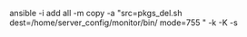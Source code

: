ansible -i add all -m copy -a "src=pkgs_del.sh dest=/home/server_config/monitor/bin/ mode=755 " -k -K -s

